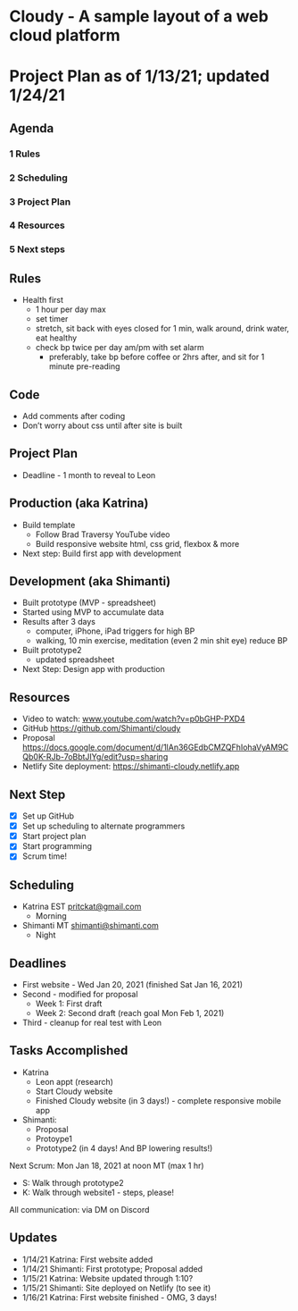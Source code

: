 # Cloudy - A sample layout of a web cloud platform

# Project Plan as of 1/13/21; updated 1/24/21
## Agenda

### 1 Rules
### 2 Scheduling
### 3 Project Plan
### 4 Resources
### 5 Next steps

## Rules
- Health first
    - 1 hour per day max 
    - set timer
    - stretch, sit back with eyes closed for 1 min, walk around, drink water, eat healthy
    - check bp twice per day am/pm with set alarm 
        - preferably, take bp before coffee or 2hrs after, and sit for 1 minute pre-reading

## Code
- Add comments after coding
- Don’t worry about css until after site is built

## Project Plan
- Deadline - 1 month to reveal to Leon

## Production (aka Katrina)
- Build template
    - Follow Brad Traversy YouTube video
    - Build responsive website html, css grid, flexbox & more
- Next step: Build first app with development

## Development (aka Shimanti)
- Built prototype (MVP - spreadsheet)
- Started using MVP to accumulate data
- Results after 3 days
    - computer, iPhone, iPad triggers for high BP
    - walking, 10 min exercise, meditation (even 2 min shit eye) reduce BP
- Built prototype2 
    - updated spreadsheet
- Next Step: Design app with production

## Resources
- Video to watch: www.youtube.com/watch?v=p0bGHP-PXD4
- GitHub https://github.com/Shimanti/cloudy
- Proposal https://docs.google.com/document/d/1lAn36GEdbCMZQFhIohaVyAM9CQb0K-RJb-7oBbtJIYg/edit?usp=sharing
- Netlify Site deployment: https://shimanti-cloudy.netlify.app

## Next Step
- [x] Set up GitHub
- [x] Set up scheduling to alternate programmers
- [x] Start project plan 
- [x] Start programming
- [x] Scrum time!

## Scheduling
- Katrina EST pritckat@gmail.com
    - Morning
- Shimanti MT shimanti@shimanti.com
    - Night

## Deadlines
- First website - Wed Jan 20, 2021 (finished Sat Jan 16, 2021)
- Second - modified for proposal
    - Week 1: First draft
    - Week 2: Second draft (reach goal Mon Feb 1, 2021)
- Third - cleanup for real test with Leon

## Tasks Accomplished
- Katrina
    - Leon appt (research)
    - Start Cloudy website
    - Finished Cloudy website (in 3 days!) - complete responsive mobile app
- Shimanti:
    - Proposal
    - Protoype1
    - Prototype2 (in 4 days! And BP lowering results!)

Next Scrum: Mon Jan 18, 2021 at noon MT (max 1 hr)
- S: Walk through prototype2
- K: Walk through website1 - steps, please!

All communication: via DM on Discord

## Updates
- 1/14/21 Katrina: First website added
- 1/14/21 Shimanti: First prototype; Proposal added
- 1/15/21 Katrina: Website updated through 1:10?
- 1/15/21 Shimanti: Site deployed on Netlify (to see it)
- 1/16/21 Katrina: First website finished - OMG, 3 days!

